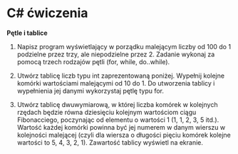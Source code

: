 # C# ćwiczenia

**Pętle i tablice** <br/>
1. Napisz program wyświetlający w porządku malejącym liczby od 100 do 1 podzielne przez trzy, ale niepodzielne przez 2. Zadanie wykonaj za pomocą trzech rodzajów pętli (for, while, do..while). <br/>

2. Utwórz tablicę liczb typu int zaprezentowaną poniżej. Wypełnij kolejne komórki wartościami malejącymi od 10 do 1. Do utworzenia tablicy i wypełnienia jej danymi wykorzystaj pętlę typu for. <br/>

3. Utwórz tablicę dwuwymiarową, w której liczba komórek w kolejnych rzędach będzie równa dziesięciu kolejnym wartościom ciągu Fibonacciego, poczynając od elementu o wartości 1 (1, 1, 2, 3, 5 itd.). Wartość każdej komórki powinna być jej numerem w danym wierszu w kolejności malejącej (czyli dla wiersza o długości pięciu komórek kolejne wartości to 5, 4, 3, 2, 1). Zawartość tablicy wyświetl na ekranie. <br/>

